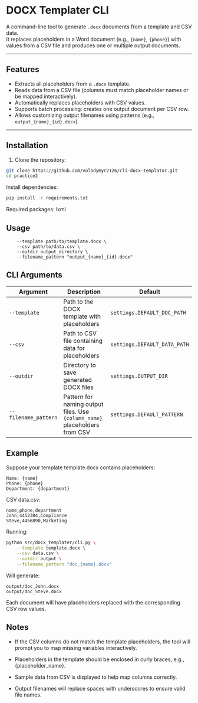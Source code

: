 # DOCX Templater CLI

A command-line tool to generate `.docx` documents from a template and CSV data.  
It replaces placeholders in a Word document (e.g., `{name}`, `{phone}`) with values from a CSV file and produces one or multiple output documents.

---

## Features

- Extracts all placeholders from a `.docx` template.
- Reads data from a CSV file (columns must match placeholder names or be mapped interactively).
- Automatically replaces placeholders with CSV values.
- Supports batch processing: creates one output document per CSV row.
- Allows customizing output filenames using patterns (e.g., `output_{name}_{id}.docx`).

---

## Installation

1. Clone the repository:

```bash
git clone https://github.com/volodymyr2126/cli-docx-templator.git
cd practice2
```
Install dependencies:
```bash
pip install -r requirements.txt
```

Required packages: lxml

## Usage
```bashpython src/docx_templater/cli.py \
    --template path/to/template.docx \
    --csv path/to/data.csv \
    --outdir output_directory \
    --filename_pattern "output_{name}_{id}.docx"
```

## CLI Arguments
| Argument                   | Description                                                                | Default                      |
|----------------------------| -------------------------------------------------------------------------- | ---------------------------- |
| `--template`               | Path to the DOCX template with placeholders                                | `settings.DEFAULT_DOC_PATH`  |
| `--csv`                    | Path to CSV file containing data for placeholders                          | `settings.DEFAULT_DATA_PATH` |
| `--outdir`                 | Directory to save generated DOCX files                                     | `settings.OUTPUT_DIR`        |
| `--filename_pattern`       | Pattern for naming output files. Use `{column_name}` placeholders from CSV | `settings.DEFAULT_PATTERN`   |


## Example

Suppose your template template.docx contains placeholders:

```
Name: {name}
Phone: {phone}
Department: {department}
```



CSV data.csv:

```
name,phone,department
John,4452384,Compliance
Steve,4456890,Marketing
```

Running:

```bash
python src/docx_templater/cli.py \
    --template template.docx \
    --csv data.csv \
    --outdir output \
    --filename_pattern "doc_{name}.docx"
```


Will generate:

```
output/doc_John.docx
output/doc_Steve.docx
```


Each document will have placeholders replaced with the corresponding CSV row values.

## Notes

- If the CSV columns do not match the template placeholders, the tool will prompt you to map missing variables interactively.

- Placeholders in the template should be enclosed in curly braces, e.g., {placeholder_name}.

- Sample data from CSV is displayed to help map columns correctly.

- Output filenames will replace spaces with underscores to ensure valid file names.